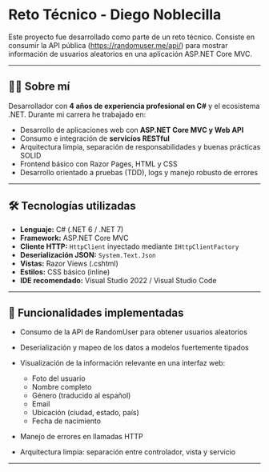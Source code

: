 # Reto Técnico - Diego Noblecilla

Este proyecto fue desarrollado como parte de un reto técnico. Consiste en consumir la API pública (https://randomuser.me/api/) para mostrar información de usuarios aleatorios en una aplicación ASP.NET Core MVC.

---

## 👨‍💻 Sobre mí

Desarrollador con **4 años de experiencia profesional en C#** y el ecosistema .NET. Durante mi carrera he trabajado en:

- Desarrollo de aplicaciones web con **ASP.NET Core MVC y Web API**
- Consumo e integración de **servicios RESTful**
- Arquitectura limpia, separación de responsabilidades y buenas prácticas SOLID
- Frontend básico con Razor Pages, HTML y CSS
- Desarrollo orientado a pruebas (TDD), logs y manejo robusto de errores

---

## 🛠 Tecnologías utilizadas

- **Lenguaje:** C# (.NET 6 / .NET 7)
- **Framework:** ASP.NET Core MVC
- **Cliente HTTP:** `HttpClient` inyectado mediante `IHttpClientFactory`
- **Deserialización JSON:** `System.Text.Json`
- **Vistas:** Razor Views (.cshtml)
- **Estilos:** CSS básico (inline)
- **IDE recomendado:** Visual Studio 2022 / Visual Studio Code

---

## 🎯 Funcionalidades implementadas

- Consumo de la API de RandomUser para obtener usuarios aleatorios
- Deserialización y mapeo de los datos a modelos fuertemente tipados
- Visualización de la información relevante en una interfaz web:

  - Foto del usuario
  - Nombre completo
  - Género (traducido al español)
  - Email
  - Ubicación (ciudad, estado, país)
  - Fecha de nacimiento

- Manejo de errores en llamadas HTTP
- Arquitectura limpia: separación entre controlador, vista y servicio

---

